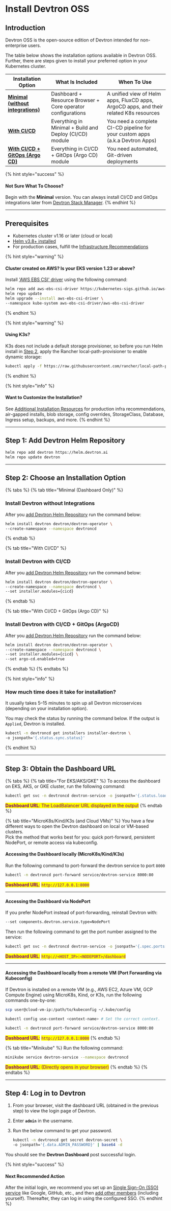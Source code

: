 # Install Devtron OSS

## Introduction

Devtron OSS is the open-source edition of Devtron intended for non-enterprise users.

The table below shows the installation options available in Devtron OSS. Further, there are steps given to install your preferred option in your Kubernetes cluster.

| Installation Option                                                                                      | What Is Included                                            | When To Use                                                                            |
| -------------------------------------------------------------------------------------------------------- | ----------------------------------------------------------- | -------------------------------------------------------------------------------------- |
| [**Minimal (without integrations)**](devtron-oss.md#install-devtron-without-integrations)     | Dashboard + Resource Browser + Core operator configurations | A unified view of Helm apps, FluxCD apps, ArgoCD apps, and their related K8s resources |
| [**With CI/CD**](devtron-oss.md#install-devtron-with-ci-cd)                                   | Everything in Minimal + Build and Deploy (CI/CD) module     | You need a complete CI-CD pipeline for your custom apps (a.k.a Devtron Apps)           |
| [**With CI/CD + GitOps (Argo CD)**](devtron-oss.md#install-devtron-with-ci-cd--gitops-argocd) | Everything in CI/CD + GitOps (Argo CD) module               | You need automated, Git-driven deployments                                             |

{% hint style="success" %}
#### Not Sure What To Choose?

Begin with the **Minimal** version. You can always install CI/CD and GitOps integrations later from [Devtron Stack Manager](../../user-guide/integrations/).
{% endhint %}

---

## Prerequisites

* Kubernetes cluster v1.16 or later (cloud or local)
* [Helm v3.8+ installed](https://helm.sh/docs/intro/install/)
* For production cases, fulfill the [Infrastructure Recommendations](prod-infra.md)

{% hint style="warning" %}
#### Cluster created on AWS? Is your EKS version 1.23 or above?

Install ['AWS EBS CSI' driver](https://docs.aws.amazon.com/eks/latest/userguide/ebs-csi.html) using the following command:

```bash
helm repo add aws-ebs-csi-driver https://kubernetes-sigs.github.io/aws-ebs-csi-driver
helm repo update
helm upgrade --install aws-ebs-csi-driver \
--namespace kube-system aws-ebs-csi-driver/aws-ebs-csi-driver
```
{% endhint %}

{% hint style="warning" %}
#### Using K3s?

K3s does not include a default storage provisioner, so before you run Helm install in [Step 2](devtron-oss.md#step-2-choose-an-installation-option), apply the Rancher local-path-provisioner to enable dynamic storage:

```bash
kubectl apply -f https://raw.githubusercontent.com/rancher/local-path-provisioner/master/deploy/local-path-storage.yaml
```
{% endhint %}

{% hint style="info" %}
#### Want to Customize the Installation?

See [Additional Installation Resources](../../reference/README.md) for production infra recommendations, air-gapped installs, blob storage, config overrides, StorageClass, Database, Ingress setup, backups, and more.
{% endhint %}

---

## Step 1: Add Devtron Helm Repository

```bash
helm repo add devtron https://helm.devtron.ai
helm repo update devtron
```

---

## Step 2: Choose an Installation Option

{% tabs %}
{% tab title="Minimal (Dashboard Only)" %}

### Install Devtron without Integrations

After you [add Devtron Helm Repository](#step-1-add-devtron-helm-repository) run the command below:

```bash
helm install devtron devtron/devtron-operator \
--create-namespace --namespace devtroncd
```
{% endtab %}

{% tab title="With CI/CD" %}

### Install Devtron with CI/CD

After you [add Devtron Helm Repository](#step-1-add-devtron-helm-repository) run the command below:

```bash
helm install devtron devtron/devtron-operator \
--create-namespace --namespace devtroncd \
--set installer.modules={cicd}
```
{% endtab %}

{% tab title="With CI/CD + GitOps (Argo CD)" %}

### Install Devtron with CI/CD + GitOps (ArgoCD)

After you [add Devtron Helm Repository](#step-1-add-devtron-helm-repository) run the command below:

```bash
helm install devtron devtron/devtron-operator \
--create-namespace --namespace devtroncd \
--set installer.modules={cicd} \
--set argo-cd.enabled=true
```
{% endtab %}
{% endtabs %}

{% hint style="info" %}
### How much time does it take for installation?

It usually takes 5–15 minutes to spin up all Devtron microservices (depending on your installation option).

You may check the status by running the command below. If the output is `Applied`, Devtron is installed.

```bash
kubectl -n devtroncd get installers installer-devtron \
-o jsonpath='{.status.sync.status}'
```

{% endhint %}

---

## Step 3: Obtain the Dashboard URL

{% tabs %}
{% tab title="For EKS/AKS/GKE" %}
To access the dashboard on EKS, AKS, or GKE cluster, run the following command:

```bash
kubectl get svc -n devtroncd devtron-service -o jsonpath='{.status.loadBalancer.ingress}'
```

<mark style="color:purple;">**Dashboard URL**</mark><mark style="color:purple;">: The LoadBalancer URL displayed in the output</mark>
{% endtab %}

{% tab title="MicroK8s/Kind/K3s (and Cloud VMs)" %}
You have a few different ways to open the Devtron dashboard on local or VM-based clusters.\
Pick the method that works best for you: quick port-forward, persistent NodePort, or remote access via kubeconfig.

#### Accessing the Dashboard locally (MicroK8s/Kind/K3s)

Run the following command to port-forward the devtron service to port `8000`

```bash
kubectl -n devtroncd port-forward service/devtron-service 8000:80
```

<mark style="color:purple;">**Dashboard URL**</mark><mark style="color:purple;">:</mark> <mark style="color:purple;"></mark><mark style="color:purple;">`http://127.0.0.1:8000`</mark>

***

#### Accessing the Dashboard via NodePort

If you prefer NodePort instead of port-forwarding, reinstall Devtron with:

```bash
--set components.devtron.service.type=NodePort
```

Then run the following command to get the port number assigned to the service:

```bash
kubectl get svc -n devtroncd devtron-service -o jsonpath='{.spec.ports[0].nodePort}'
```

<mark style="color:purple;">**Dashboard URL**</mark><mark style="color:purple;">:</mark> <mark style="color:purple;"></mark><mark style="color:purple;">`http://<HOST_IP>:<NODEPORT>/dashboard`</mark>

***

#### Accessing the Dashboard locally from a remote VM (Port Forwarding via Kubeconfig)

If Devtron is installed on a remote VM (e.g., AWS EC2, Azure VM, GCP Compute Engine) using MicroK8s, Kind, or K3s, run the following commands one-by-one:

```bash
scp user@cloud-vm-ip:/path/to/kubeconfig ~/.kube/config 

kubectl config use-context <context-name> # Set the correct context.

kubectl -n devtroncd port-forward service/devtron-service 8000:80
```

<mark style="color:purple;">**Dashboard URL**</mark><mark style="color:purple;">:</mark> <mark style="color:purple;"></mark><mark style="color:purple;">`http://127.0.0.1:8000`</mark>
{% endtab %}

{% tab title="Minikube" %}
Run the following command:

```bash
minikube service devtron-service --namespace devtroncd
```

<mark style="color:purple;">**Dashboard URL**</mark><mark style="color:purple;">: (Directly opens in your browser)</mark>
{% endtab %}
{% endtabs %}

---

## Step 4: Log in to Devtron

1. From your browser, visit the dashboard URL (obtained in the previous step) to view the login page of Devtron.
2. Enter **`admin`** in the username.
3.  Run the below command to get your password.

    ```bash
    kubectl -n devtroncd get secret devtron-secret \
    -o jsonpath='{.data.ADMIN_PASSWORD}' | base64 -d
    ```

You should see the **Devtron Dashboard** post successful login.

{% hint style="success" %}
#### Next Recommended Action

After the initial login, we recommend you set up an [Single Sign-On (SSO) service](../../user-guide/global-configurations/sso-login.md) like Google, GitHub, etc., and then [add other members](../../user-guide/global-configurations/authorization/user-access.md#add-users) (including yourself). Thereafter, they can log in using the configured SSO.
{% endhint %}
